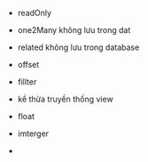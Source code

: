 - readOnly  

- one2Many không lưu trong dat

- related không lưu trong database

- offset

- fillter

- kề thừa truyền thống view

- float

- imterger

- 

